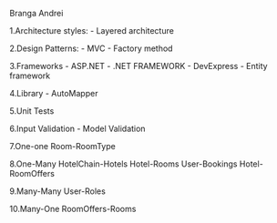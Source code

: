 Branga Andrei

1.Architecture styles:
    - Layered architecture

2.Design Patterns:
    - MVC
    - Factory method

3.Frameworks
    - ASP.NET
    - .NET FRAMEWORK
    - DevExpress 
    - Entity framework

4.Library
    - AutoMapper

5.Unit Tests

6.Input Validation
    - Model Validation

7.One-one
Room-RoomType

8.One-Many
HotelChain-Hotels
Hotel-Rooms
User-Bookings
Hotel-RoomOffers


9.Many-Many
User-Roles


10.Many-One
RoomOffers-Rooms